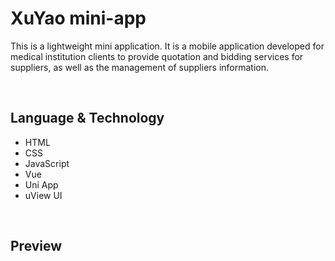# XuYao mini-app
This is a lightweight mini application. It is a mobile application developed for medical institution clients to provide quotation and bidding services for suppliers, as well as the management of suppliers information.

&nbsp;

## Language & Technology
- HTML
- CSS
- JavaScript
- Vue
- Uni App
- uView UI

&nbsp;

## Preview
